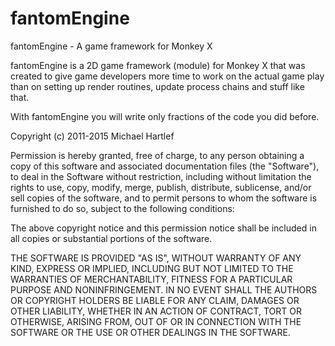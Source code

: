 # fantomEngine
fantomEngine - A game framework for Monkey X

fantomEngine is a 2D game framework (module) for Monkey X that was created to give game developers more time to work on the actual game play than on setting up render routines, update process chains and stuff like that. 

With fantomEngine you will write only fractions of the code you did before. 



Copyright (c) 2011-2015 Michael Hartlef

Permission is hereby granted, free of charge, to any person obtaining a copy of this software and associated documentation files (the "Software"), to deal in the Software without restriction, including without limitation the rights to use, copy, modify, merge, publish, distribute, sublicense, and/or sell copies of the software, and to permit persons to whom the software is furnished to do so, subject to the following conditions:

The above copyright notice and this permission notice shall be included in all copies or substantial portions of the software.

THE SOFTWARE IS PROVIDED "AS IS", WITHOUT WARRANTY OF ANY KIND, EXPRESS OR IMPLIED, INCLUDING BUT NOT LIMITED TO THE WARRANTIES OF MERCHANTABILITY, FITNESS FOR A PARTICULAR PURPOSE AND NONINFRINGEMENT. IN NO EVENT SHALL THE AUTHORS OR COPYRIGHT HOLDERS BE LIABLE FOR ANY CLAIM, DAMAGES OR OTHER LIABILITY, WHETHER IN AN ACTION OF CONTRACT, TORT OR OTHERWISE, ARISING FROM, OUT OF OR IN CONNECTION WITH THE SOFTWARE OR THE USE OR OTHER DEALINGS IN THE SOFTWARE.
